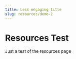 ```yaml
---
title: Less engaging title
slug: resources/demo-2
---
```


Resources Test
===============

Just a test of the resources page

